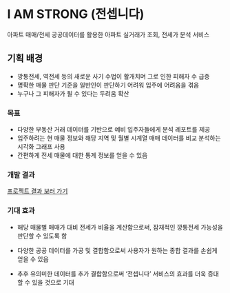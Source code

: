 # I AM STRONG (전셉니다)

아파트 매매/전세 공공데이터를 활용한 아파트 실거래가 조회, 전세가 분석 서비스

## 기획 배경
- 깡통전세, 역전세 등의 새로운 사기 수법이 활개치며 그로 인한 피해자 수 급증
- 명확한 매물 판단 기준을 일반인이 판단하기 어려워 입주에 어려움을 겪음
- 누구나 그 피해자가 될 수 있다는 두려움 확산

### 목표
- 다양한 부동산 거래 데이터를 기반으로 예비 입주자들에게 분석 레포트를 제공
- 입주하려는 현 매물 정보와 해당 지역 및 월별 시계열 매매 데이터를 비교 분석하는 시각화 그래프 사용
- 간편하게 전세 매물에 대한 통계 정보를 얻을 수 있음


### 개발 결과
[프로젝트 결과 보러 가기](https://github.com/eundeok9/i-am-strong-fe/blob/main/I_AM_STRONG_%EC%A0%84%EC%85%89%EB%8B%88%EB%8B%A4.pdf)

### 기대 효과
- 해당 매물별 매매가 대비 전세가 비율을 계산함으로써, 잠재적인 깡통전세 가능성을 판단할 수 있도록 함

- 다양한 공공 데이터를 가공 및 결합함으로써 사용자가 원하는 종합 결과를 손쉽게 얻을 수 있음

- 추후 유의미한 데이터를 추가 결합함으로써 ‘전셉니다’ 서비스의 효과를 더욱 증대할 수 있을 것으로 기대
